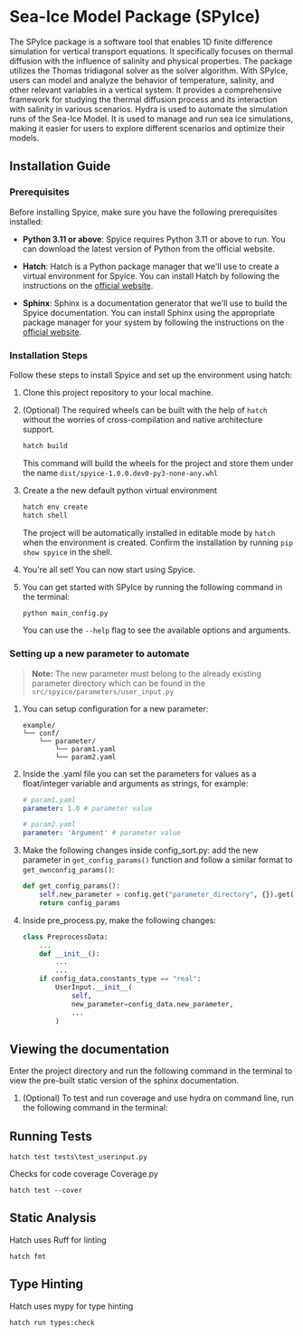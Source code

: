 # Sea-Ice Model Package (SPyIce)

The SPyIce package is a software tool that enables 1D finite difference simulation for vertical transport equations. It specifically focuses on thermal diffusion with the influence of salinity and physical properties. The package utilizes the Thomas tridiagonal solver as the solver algorithm. With SPyIce, users can model and analyze the behavior of temperature, salinity, and other relevant variables in a vertical system. It provides a comprehensive framework for studying the thermal diffusion process and its interaction with salinity in various scenarios. Hydra is used to automate the simulation runs of the Sea-Ice Model. It is used to manage and run sea ice simulations, making it easier for users to explore different scenarios and optimize their models.

## Installation Guide

### Prerequisites

Before installing Spyice, make sure you have the following prerequisites installed:

- **Python 3.11 or above**: Spyice requires Python 3.11 or above to run. You can download the latest version of Python from the official website.

- **Hatch**: Hatch is a Python package manager that we'll use to create a virtual environment for Spyice. You can install Hatch by following the instructions on the [official website](https://hatch.pypa.io/latest/install/).

- **Sphinx**: Sphinx is a documentation generator that we'll use to build the Spyice documentation. You can install Sphinx using the appropriate package manager for your system by following the instructions on the [official website](https://www.sphinx-doc.org/en/master/usage/installation.html).

### Installation Steps

Follow these steps to install Spyice and set up the environment using hatch:

1. Clone this project repository to your local machine.

2. (Optional) The required wheels can be built with the help of `hatch` without the worries of cross-compilation and native architecture support.

    ```bash
    hatch build
    ```

    This command will build the wheels for the project and store them under the name `dist/spyice-1.0.0.dev0-py3-none-any.whl`

3. Create a the new default python virtual environment

    ```bash
    hatch env create
    hatch shell
    ```

    The project will be automatically installed in editable mode by `hatch` when the environment is created. Confirm the installation by running `pip show spyice` in the shell.

4. You're all set! You can now start using Spyice.

5. You can get started with SPyIce by running the following command in the terminal:

    ```bash
    python main_config.py
    ```

    You can use the `--help` flag to see the available options and arguments.

### Setting up a new parameter to automate

> **Note:** The new parameter must belong to the already existing parameter directory which can be found in the `src/spyice/parameters/user_input.py`

1. You can setup configuration for a new parameter:

    ```
    example/
    └── conf/
        └── parameter/
            └── param1.yaml
            └── param2.yaml
    ```

2. Inside the .yaml file you can set the parameters for values as a float/integer variable and arguments as strings, for example:

    ```yaml
    # param1.yaml
    parameter: 1.0 # parameter value
    ```

    ```yaml
    # param2.yaml
    parameter: 'Argument' # parameter value
    ```

3. Make the following changes inside config_sort.py: add the new parameter in `get_config_params()` function and follow a similar format to `get_ownconfig_params()`:

    ```python
    def get_config_params():
        self.new_parameter = config.get("parameter_directory", {}).get("parameter_from_yaml", "default")
        return config_params
    ```

4. Inside pre_process.py, make the following changes:

    ```python
    class PreprocessData:
        ...
        def __init__():
            ...
            ...
        if config_data.constants_type == "real":
            UserInput.__init__(
                self,
                new_parameter=config_data.new_parameter,
                ...
            )
    ```

## Viewing the documentation

Enter the project directory and run the following command in the terminal to view the pre-built static version of the sphinx documentation.


   1. (Optional) To test and run coverage and use hydra on command line, run the following command in the terminal:

   ## Running Tests

   ```console
   hatch test tests\test_userinput.py
   ```

   Checks for code coverage Coverage.py

   ```console
   hatch test --cover
   ```

   ## Static Analysis

   Hatch uses Ruff for linting

   ```console
   hatch fmt
   ```

   ## Type Hinting

   Hatch uses mypy for type hinting

   ```console
   hatch run types:check
   ```